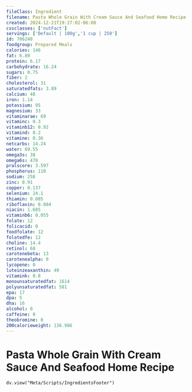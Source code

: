 ```yaml
---
fileClass: Ingredient
filename: Pasta Whole Grain With Cream Sauce And Seafood Home Recipe
created: 2024-12-21T19:27:02-06:00
cssclasses: ['nutFact']
servings: ['Default | 100g','1 cup | 250']
id: 786248
foodgroup: Prepared Meals
calories: 146
fat: 6.89
protein: 6.17
carbohydrate: 16.24
sugars: 0.75
fiber: 2
cholesterol: 31
saturatedfats: 3.89
calcium: 48
iron: 1.14
potassium: 95
magnesium: 33
vitaminarae: 69
vitaminc: 0.3
vitaminb12: 0.92
vitamind: 0.2
vitamine: 0.36
netcarbs: 14.24
water: 69.55
omega3s: 38
omega6s: 478
pralscore: 3.597
phosphorus: 110
sodium: 258
zinc: 0.91
copper: 0.137
selenium: 24.1
thiamin: 0.085
riboflavin: 0.084
niacin: 1.685
vitaminb6: 0.055
folate: 12
folicacid: 0
foodfolate: 12
folatedfe: 12
choline: 14.4
retinol: 68
carotenebeta: 13
carotenealpha: 0
lycopene: 0
luteinzeaxanthin: 49
vitamink: 0.8
monounsaturatedfat: 1614
polyunsaturatedfat: 581
epa: 17
dpa: 5
dha: 16
alcohol: 0
caffeine: 0
theobromine: 0
200calorieweight: 136.986
---
```


# Pasta Whole Grain With Cream Sauce And Seafood Home Recipe

```dataviewjs
dv.view("Meta/Scripts/IngredientsFooter")
```